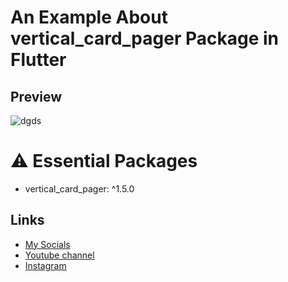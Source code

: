 # An Example About vertical_card_pager Package in Flutter
## Preview
![dgds](https://user-images.githubusercontent.com/91388754/155004301-f3ea4d76-f665-4b73-8d1c-9efd2d9bb910.gif)

# ⚠️ Essential Packages 
* vertical_card_pager: ^1.5.0
## Links
* [My Socials](https://znap.link/CodeWithFlexz)
* [Youtube channel](https://www.youtube.com/channel/UCLVrYXt3SL9rT-IcDmgU9Wg)
* [Instagram](https://instagram.com/codewithflexz)

